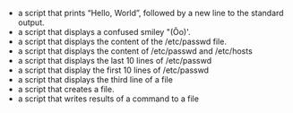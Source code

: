 - a script that prints “Hello, World”, followed by a new line to the standard output.
- a script that displays a confused smiley "(Ôo)'.
- a script that displays the content of the /etc/passwd file.
- a script that displays the content of /etc/passwd and /etc/hosts
- a script that displays the last 10 lines of /etc/passwd
- a script that display the first 10 lines of /etc/passwd
- a script that displays the third line of a file
- a script that creates a file.
- a script that writes results of a command to a file
